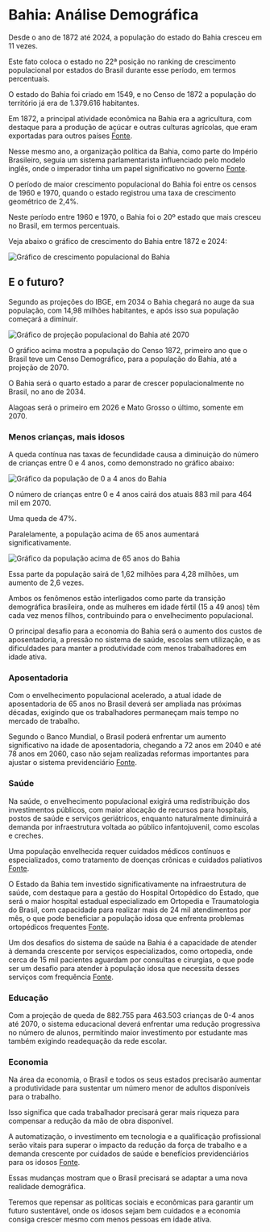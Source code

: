 # Bahia: Análise Demográfica

Desde o ano de 1872 até 2024, a população do estado do Bahia cresceu em 11 vezes.

Este fato coloca o estado no 22ª posição no ranking de crescimento populacional por estados do Brasil durante esse período, em termos percentuais.

O estado do Bahia foi criado em 1549, e no Censo de 1872 a população do território já era de 1.379.616 habitantes.

Em 1872, a principal atividade econômica na Bahia era a agricultura, com destaque para a produção de açúcar e outras culturas agrícolas, que eram exportadas para outros países  [Fonte](https://sei.ba.gov.br/images/publicacoes/download/meb/meb_2020.pdf).

Nesse mesmo ano, a organização política da Bahia, como parte do Império Brasileiro, seguia um sistema parlamentarista influenciado pelo modelo inglês, onde o imperador tinha um papel significativo no governo  [Fonte](https://www.caesp.com.br/libwww/colegios/uploads/uploadsMateriais/14092022154711historia_brasil_segundo_reinado%20-%20lista%20de%20exerc%C3%ADcios.pdf).

O período de maior crescimento populacional do Bahia foi entre os censos de 1960 e 1970, quando o estado registrou uma taxa de crescimento geométrico de 2,4%.

Neste período entre 1960 e 1970, o Bahia foi o 20º estado que mais cresceu no Brasil, em termos percentuais.

Veja abaixo o gráfico de crescimento do Bahia entre 1872 e 2024:

![Gráfico de crescimento populacional do Bahia](D:\jornalera-marista\censo-2022\dados\estados\graphs_pop_2024\Bahia.png)

## E o futuro?

Segundo as projeções do IBGE, em 2034 o Bahia chegará no auge da sua população, com 14,98 milhões habitantes, e após isso sua população começará a diminuir.

![Gráfico de projeção populacional do Bahia até 2070](D:\jornalera-marista\censo-2022\dados\estados\graficos_populacao_estados_2070\Bahia.png)

O gráfico acima mostra a população do Censo 1872, primeiro ano que o Brasil teve um Censo Demográfico, para a população do Bahia, até a projeção de 2070.

O Bahia será o quarto estado a parar de crescer populacionalmente no Brasil, no ano de 2034.

Alagoas será o primeiro em 2026 e Mato Grosso o último, somente em 2070.

### Menos crianças, mais idosos

A queda contínua nas taxas de fecundidade causa a diminuição do número de crianças entre 0 e 4 anos, como demonstrado no gráfico abaixo:

![Gráfico da população de 0 a 4 anos do Bahia](D:\jornalera-marista\censo-2022\dados\estados\populacao_graficos_0_4_anos\estado_Bahia.png)

O número de crianças entre 0 e 4 anos cairá dos atuais 883 mil para 464 mil em 2070.

Uma queda de 47%.

Paralelamente, a população acima de 65 anos aumentará significativamente.

![Gráfico da população acima de 65 anos do Bahia](D:\jornalera-marista\censo-2022\dados\estados\populacao_graficos_acima_65\estado_Bahia_acima_65.png)

Essa parte da população sairá de 1,62 milhões para 4,28 milhões, um aumento de 2,6 vezes.

Ambos os fenômenos estão interligados como parte da transição demográfica brasileira, onde as mulheres em idade fértil (15 a 49 anos) têm cada vez menos filhos, contribuindo para o envelhecimento populacional.

O principal desafio para a economia do Bahia será o aumento dos custos de aposentadoria, a pressão no sistema de saúde, escolas sem utilização, e as dificuldades para manter a produtividade com menos trabalhadores em idade ativa.

### Aposentadoria

Com o envelhecimento populacional acelerado, a atual idade de aposentadoria de 65 anos no Brasil deverá ser ampliada nas próximas décadas, exigindo que os trabalhadores permaneçam mais tempo no mercado de trabalho.

Segundo o Banco Mundial, o Brasil poderá enfrentar um aumento significativo na idade de aposentadoria, chegando a 72 anos em 2040 e até 78 anos em 2060, caso não sejam realizadas reformas importantes para ajustar o sistema previdenciário [Fonte](https://www.migalhas.com.br/depeso/413353/futuro-da-aposentadoria-no-brasil-preparados-para-trabalhar-ate-78).

### Saúde

Na saúde, o envelhecimento populacional exigirá uma redistribuição dos investimentos públicos, com maior alocação de recursos para hospitais, postos de saúde e serviços geriátricos, enquanto naturalmente diminuirá a demanda por infraestrutura voltada ao público infantojuvenil, como escolas e creches.

Uma população envelhecida requer cuidados médicos contínuos e especializados, como tratamento de doenças crônicas e cuidados paliativos [Fonte](https://institutodelongevidade.org/longevidade-e-saude/envelhecimento-dos-brasileiros).

O Estado da Bahia tem investido significativamente na infraestrutura de saúde, com destaque para a gestão do Hospital Ortopédico do Estado, que será o maior hospital estadual especializado em Ortopedia e Traumatologia do Brasil, com capacidade para realizar mais de 24 mil atendimentos por mês, o que pode beneficiar a população idosa que enfrenta problemas ortopédicos frequentes [Fonte](https://www.sefaz.ba.gov.br/noticias/recursos-para-saude-aumentam-105-na-bahia-em-2023-e-chegam-a-1531-da-receita-estadual/).

Um dos desafios do sistema de saúde na Bahia é a capacidade de atender à demanda crescente por serviços especializados, como ortopedia, onde cerca de 15 mil pacientes aguardam por consultas e cirurgias, o que pode ser um desafio para atender à população idosa que necessita desses serviços com frequência [Fonte](https://www.sefaz.ba.gov.br/noticias/recursos-para-saude-aumentam-105-na-bahia-em-2023-e-chegam-a-1531-da-receita-estadual/).

### Educação

Com a projeção de queda de 882.755 para 463.503 crianças de 0-4 anos até 2070, o sistema educacional deverá enfrentar uma redução progressiva no número de alunos, permitindo maior investimento por estudante mas também exigindo readequação da rede escolar.

### Economia

Na área da economia, o Brasil e todos os seus estados precisarão aumentar a produtividade para sustentar um número menor de adultos disponíveis para o trabalho.

Isso significa que cada trabalhador precisará gerar mais riqueza para compensar a redução da mão de obra disponível.

A automatização, o investimento em tecnologia e a qualificação profissional serão vitais para superar o impacto da redução da força de trabalho e a demanda crescente por cuidados de saúde e benefícios previdenciários para os idosos [Fonte](https://talentosenior.com.br/os-impactos-do-envelhecimento-populacional-na-economia-do-brasil-desafios-e-oportunidades).

Essas mudanças mostram que o Brasil precisará se adaptar a uma nova realidade demográfica.

Teremos que repensar as políticas sociais e econômicas para garantir um futuro sustentável, onde os idosos sejam bem cuidados e a economia consiga crescer mesmo com menos pessoas em idade ativa.
